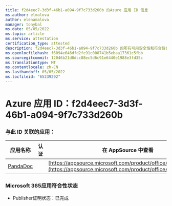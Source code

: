 ```yaml
---
title: f2d4eec7-3d3f-46b1-a094-9f7c733d260b 的Azure 应用 ID 信息
ms.author: elmalova
author: elenamalova
manager: tonybal
ms.date: 05/05/2022
ms.topic: article
ms.service: attestation
certification_type: attested
description: f2d4eec7-3d3f-46b1-a094-9f7c733d260b 的所有可用安全性和符合性信息。
ms.openlocfilehash: f6094e646dfd2fc91c008741b5ebaa17361c5fbb
ms.sourcegitcommit: 12046b21d8dcc88ec5d6c91e6440e1988e3fd35c
ms.translationtype: MT
ms.contentlocale: zh-CN
ms.lasthandoff: 05/05/2022
ms.locfileid: "65239292"
---
```

# <a name="azure-app-id-f2d4eec7-3d3f-46b1-a094-9f7c733d260b"></a>Azure 应用 ID：f2d4eec7-3d3f-46b1-a094-9f7c733d260b


### <a name="apps-associated-with-this-id"></a>与此 ID 关联的应用：
| **应用名称** | **认证** | **在 AppSource 中查看** |
|--------------|---------------|-----------------------|
| [PandaDoc](../forward/WA200002927.md) |  | [https://appsource.microsoft.com/product/office/WA200002927](https://appsource.microsoft.com/product/office/WA200002927) |

### <a name="microsoft-365-app-compliance-status"></a>Microsoft 365应用符合性状态
- Publisher证明状态：已完成

